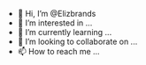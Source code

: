 - 👋 Hi, I’m @Elizbrands
- 👀 I’m interested in ...
- 🌱 I’m currently learning ...
- 💞️ I’m looking to collaborate on ...
- 📫 How to reach me ...

<!---
Elizbrands/Elizbrands is a ✨ special ✨ repository because its `README.md` (this file) appears on your GitHub profile.
You can click the Preview link to take a look at your changes.
--->
